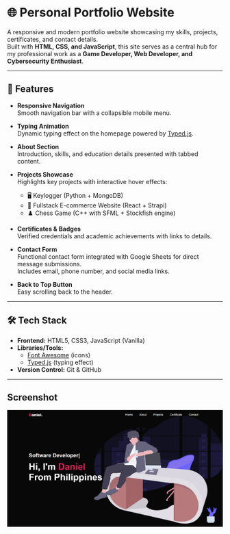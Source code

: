 # 🌐 Personal Portfolio Website

A responsive and modern portfolio website showcasing my skills, projects, certificates, and contact details.  
Built with **HTML, CSS, and JavaScript**, this site serves as a central hub for my professional work as a **Game Developer, Web Developer, and Cybersecurity Enthusiast**.

---

## 🚀 Features

- **Responsive Navigation**  
  Smooth navigation bar with a collapsible mobile menu.

- **Typing Animation**  
  Dynamic typing effect on the homepage powered by [Typed.js](https://github.com/mattboldt/typed.js/).

- **About Section**  
  Introduction, skills, and education details presented with tabbed content.

- **Projects Showcase**  
  Highlights key projects with interactive hover effects:
  - 🖥️ Keylogger (Python + MongoDB)  
  - 🛒 Fullstack E-commerce Website (React + Strapi)  
  - ♟️ Chess Game (C++ with SFML + Stockfish engine)

- **Certificates & Badges**  
  Verified credentials and academic achievements with links to details.

- **Contact Form**  
  Functional contact form integrated with Google Sheets for direct message submissions.  
  Includes email, phone number, and social media links.

- **Back to Top Button**  
  Easy scrolling back to the header.

---

## 🛠️ Tech Stack

- **Frontend:** HTML5, CSS3, JavaScript (Vanilla)
- **Libraries/Tools:**  
  - [Font Awesome](https://fontawesome.com/) (icons)  
  - [Typed.js](https://mattboldt.github.io/typed.js/) (typing effect)  
- **Version Control:** Git & GitHub

---

## Screenshot

![My Portfolio](https://github.com/DJNavz1423/Portfolio/blob/7532bfd1e24f2f53f4811e8605c77cb6214e4b64/ss.png)
